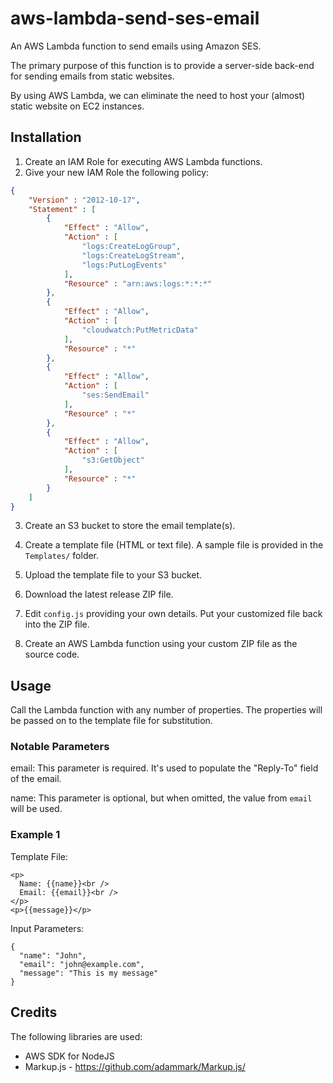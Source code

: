 # aws-lambda-send-ses-email

An AWS Lambda function to send emails using Amazon SES.

The primary purpose of this function is to provide a server-side back-end for sending emails
from static websites.

By using AWS Lambda, we can eliminate the need to host your (almost) static website on
EC2 instances.

## Installation

1. Create an IAM Role for executing AWS Lambda functions. 
2. Give your new IAM Role the following policy:

```json
{
    "Version" : "2012-10-17",
    "Statement" : [
        {
            "Effect" : "Allow",
            "Action" : [
                "logs:CreateLogGroup",
                "logs:CreateLogStream",
                "logs:PutLogEvents"
            ],
            "Resource" : "arn:aws:logs:*:*:*"
        },
        {
            "Effect" : "Allow",
            "Action" : [
                "cloudwatch:PutMetricData"
            ],
            "Resource" : "*"
        },
        {
            "Effect" : "Allow",
            "Action" : [
                "ses:SendEmail"
            ],
            "Resource" : "*"
        },
        {
            "Effect" : "Allow",
            "Action" : [
                "s3:GetObject"
            ],
            "Resource" : "*"
        }
    ]
}
```

3. Create an S3 bucket to store the email template(s).

4. Create a template file (HTML or text file). A sample file is provided in the `Templates/` folder.

5. Upload the template file to your S3 bucket.

6. Download the latest release ZIP file.

7. Edit `config.js` providing your own details. Put your customized file back into the ZIP file.

8. Create an AWS Lambda function using your custom ZIP file as the source code.

## Usage

Call the Lambda function with any number of properties. The properties will be passed on to the
template file for substitution.

### Notable Parameters

email: This parameter is required. It's used to populate the "Reply-To" field of the email.

name: This parameter is optional, but when omitted, the value from `email` will be used.

### Example 1

Template File:

```
<p>
  Name: {{name}}<br />
  Email: {{email}}<br />
</p>
<p>{{message}}</p>
```

Input Parameters:

```
{
  "name": "John",
  "email": "john@example.com",
  "message": "This is my message"
}
```

## Credits

The following libraries are used:

* AWS SDK for NodeJS
* Markup.js - https://github.com/adammark/Markup.js/
